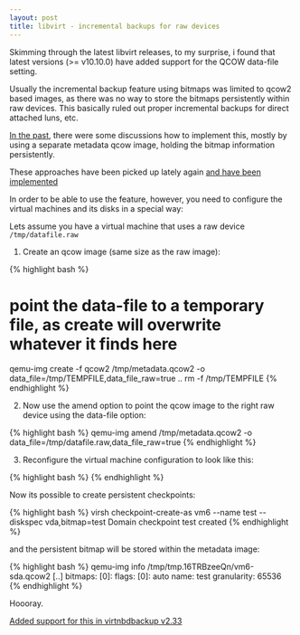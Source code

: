 ```yaml
---
layout: post
title: libvirt - incremental backups for raw devices
---
```


Skimming through the latest libvirt releases, to my surprise, i found that
latest versions (>= v10.10.0) have added support for the QCOW data-file
setting.

Usually the incremental backup feature using bitmaps was limited to qcow2 based
images, as there was no way to store the bitmaps persistently within raw
devices. This basically ruled out proper incremental backups for direct
attached luns, etc.

[In the
past](https://lists.gnu.org/archive/html/qemu-devel/2021-03/msg07448.html),
there were some discussions how to implement this, mostly by using a separate
metadata qcow image, holding the bitmap information persistently.

These approaches have been picked up lately again [and have been
implemented](https://lists.libvirt.org/archives/list/devel@lists.libvirt.org/thread/JCO233PHT3TSC2IJCI5G4NIZZEKKGS2T/#VLSGER5NI3XLJIUKGTFCUUEO3CJOHH2J)

In order to be able to use the feature, however, you need to configure the
virtual machines and its disks in a special way:

Lets assume you have a virtual machine that uses a raw device
`/tmp/datafile.raw`

1) Create an qcow image (same size as the raw image):

{% highlight bash %}
 # point the data-file to a temporary file, as create will overwrite whatever it finds here
 qemu-img create -f qcow2 /tmp/metadata.qcow2 -o data_file=/tmp/TEMPFILE,data_file_raw=true ..
 rm -f /tmp/TEMPFILE
{% endhighlight %}

2) Now use the amend option to point the qcow image to the right raw device
   using the data-file option:

{% highlight bash %}
 qemu-img amend /tmp/metadata.qcow2 -o data_file=/tmp/datafile.raw,data_file_raw=true
{% endhighlight %}

3) Reconfigure the virtual machine configuration to look like this:

{% highlight bash %}
    <disk type='file' device='disk'>
      <driver name='qemu' type='qcow2' cache='none' io='native' discard='unmap'/>
      <source file='/tmp/metadata.qcow2'>
        <dataStore type='file'>
          <format type='raw'/>
          <source file='/tmp/datafile.raw'/>
        </dataStore>
      </source>
      <target dev='vda' bus='virtio'/>
    </disk>
{% endhighlight %}

Now its possible to create persistent checkpoints:

{% highlight bash %}
 virsh checkpoint-create-as vm6 --name test --diskspec vda,bitmap=test
 Domain checkpoint test created
{% endhighlight %}

and the persistent bitmap will be stored within the metadata image:

{% highlight bash %}
 qemu-img info  /tmp/tmp.16TRBzeeQn/vm6-sda.qcow2
 [..]
    bitmaps:
        [0]:
            flags:
                [0]: auto
            name: test
            granularity: 65536
{% endhighlight %}

Hoooray.

[Added support for this in virtnbdbackup v2.33](https://github.com/abbbi/virtnbdbackup/releases/tag/v2.33)
